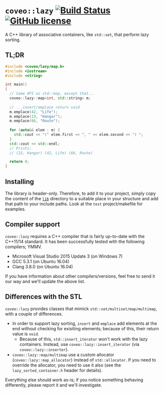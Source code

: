 # `coveo::lazy` [![Build Status](https://travis-ci.org/coveo/lazy.svg?branch=master)](https://travis-ci.org/coveo/lazy) [![GitHub license](https://img.shields.io/badge/license-Apache%202-blue.svg)](https://raw.githubusercontent.com/coveo/lazy/master/LICENSE)
A C++ library of associative containers, like `std::set`, that perform lazy sorting.

## TL;DR
```c++
#include <coveo/lazy/map.h>
#include <iostream>
#include <string>

int main()
{
  // Same API as std::map, except that...
  coveo::lazy::map<int, std::string> m;
  
  // ...insert/emplace return void
  m.emplace(42, "Life");
  m.emplace(23, "Hangar");
  m.emplace(66, "Route");
  
  for (auto&& elem : m) {
    std::cout << "(" elem.first << ", " << elem.second << ") ";
  }
  std::cout << std::endl;
  // Prints:
  // (23, Hangar) (42, Life) (66, Route)

  return 0;
}
```

## Installing
The library is header-only. Therefore, to add it to your project, simply copy the content of the [`lib`](https://github.com/coveo/lazy/tree/master/lib) directory to a suitable place in your structure and add that path to your include paths. Look at the `test` project/makefile for examples.

## Compiler support
`coveo::lazy` requires a C++ compiler that is fairly up-to-date with the C++11/14 standard. It has been successfully tested with the following compilers; YMMV.

* Microsoft Visual Studio 2015 Update 3 (on Windows 7)
* GCC 5.3.1 (on Ubuntu 16.04)
* Clang 3.8.0 (on Ubuntu 16.04)

If you have information about other compilers/versions, feel free to send it our way and we'll update the above list.

## Differences with the STL
`coveo::lazy` provides classes that mimick `std::set/multiset/map/multimap`, with a couple of differences.

* In order to support lazy sorting, `insert` and `emplace` add elements at the end without checking for exisiting elements; because of this, their return value is `void`.
  * Because of this, `std::insert_iterator` won't work with the lazy containers. Instead, use `coveo::lazy::insert_iterator` (via `coveo::lazy::inserter`).
* `coveo::lazy::map/multimap` use a custom allocator (`coveo::lazy::map_allocator`) instead of `std::allocator`. If you need to override the allocator, you need to use it also (see the `lazy_sorted_container.h` header for details).

Everything else should work as-is; if you notice something behaving differently, please report it and we'll investigate.
